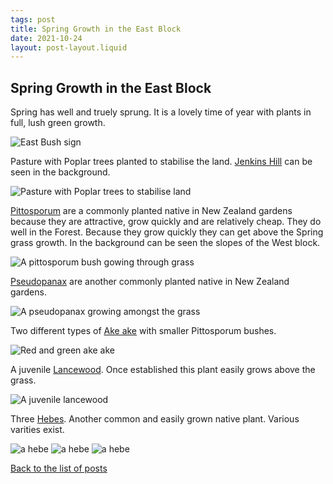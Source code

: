 ```yaml
---
tags: post
title: Spring Growth in the East Block
date: 2021-10-24
layout: post-layout.liquid
---
```


## Spring Growth in the East Block

Spring has well and truely sprung. It is a lovely time of year with plants in full, lush green growth.

![East Bush sign](/images/news/spring-growth-in-the-east-block/east-bush-sign.jpg)

Pasture with Poplar trees planted to stabilise the land. [Jenkins Hill](https://nelsontrails.co.nz/jenkins-hill/) can be seen in the background.

<img src="/images/news/spring-growth-in-the-east-block/pasture.jpg" alt="Pasture with Poplar trees to stabilise land" loading="lazy">

[Pittosporum](https://www.bunnings.com.au/diy-advice/garden/planting-and-growing/planting-growing-and-pruning-pittosporums) are a commonly planted native in New Zealand gardens because they are attractive, grow quickly and are relatively cheap. They do well in the Forest. Because they grow quickly they can get above the Spring grass growth. In the background can be seen the slopes of the West block.

<img src="/images/news/spring-growth-in-the-east-block/pittosporum.jpg" alt="A pittosporum bush gowing through grass" loading="lazy">

[Pseudopanax](https://www.aucklandbotanicgardens.co.nz/plants-for-auckland/plants/pseudopanax-lessonii/) are another commonly planted native in New Zealand gardens.

<img src="/images/news/spring-growth-in-the-east-block/pseudopanax.jpg" alt="A pseudopanax growing amongst the grass" loading="lazy">

Two different types of [Ake ake](https://greenmachine.nz/collections/ake-ake) with smaller Pittosporum bushes.

<img src="/images/news/spring-growth-in-the-east-block/akeake.jpg" alt="Red and green ake ake" loading="lazy">

A juvenile [Lancewood](https://www.doc.govt.nz/nature/native-plants/lancewood-horoeka/). Once established this plant easily grows above the grass.

<img src="/images/news/spring-growth-in-the-east-block/lancewood.jpg" alt="A juvenile lancewood" loading="lazy">

Three [Hebes](https://www.nzpcn.org.nz/flora/vascular/flowering-plants/dicots/hebes/). Another common and easily grown native plant. Various varities exist.

<img src="/images/news/spring-growth-in-the-east-block/hebe1.jpg" alt="a hebe" loading="lazy">
<img src="/images/news/spring-growth-in-the-east-block/hebe2.jpg" alt="a hebe" loading="lazy">
<img src="/images/news/spring-growth-in-the-east-block/hebe3.jpg" alt="a hebe" loading="lazy">

[Back to the list of posts](/postlist)

<p>&nbsp;</p>
